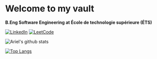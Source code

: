# Welcome to my vault

**B.Eng Software Engineering at École de technologie supérieure (ÉTS)**

[![LinkedIn](https://img.shields.io/badge/LinkedIn-informational?style=flat&logo=LinkedIn)](https://www.linkedin.com/in/arielsashcov)
[![LeetCode](https://img.shields.io/badge/LeetCode-orange?style=flat&logo=LeetCode&logoColor=white)](https://leetcode.com/fella7ena/)

![Ariel's github stats](https://github-readme-stats.vercel.app/api?username=arielsashcov&count_private=true&show_icons=true&hide=contribs,prs,issues)

[![Top Langs](https://github-readme-stats.vercel.app/api/top-langs/?username=arielsashcov&layout=compact&hide=jupyter%20notebook,html&langs_count=10)](https://github.com/anuraghazra/github-readme-stats)
